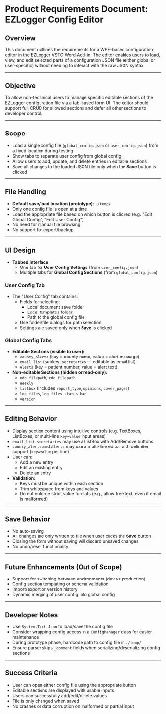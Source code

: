 # Product Requirements Document: EZLogger Config Editor

## Overview
This document outlines the requirements for a WPF-based configuration editor in the EZLogger VSTO Word Add-in. The editor enables users to load, view, and edit selected parts of a configuration JSON file (either global or user-specific) without needing to interact with the raw JSON syntax.

---

## Objective
To allow non-technical users to manage specific editable sections of the EZLogger configuration file via a tab-based form UI. The editor should support full CRUD for allowed sections and defer all other sections to developer control.

---

## Scope
- Load a single config file (`global_config.json` or `user_config.json`) from a fixed location during testing
- Show tabs to separate user config from global config
- Allow users to add, update, and delete entries in editable sections
- Save all changes to the loaded JSON file only when the **Save** button is clicked

---

## File Handling
- **Default save/load location (prototype)**: `./temp/`
- Only one config file is open at a time
- Load the appropriate file based on which button is clicked (e.g. "Edit Global Config", "Edit User Config")
- No need for manual file browsing
- No support for export/backup

---

## UI Design
- **Tabbed interface**
  - One tab for **User Config Settings** (from `user_config.json`)
  - Multiple tabs for **Global Config Sections** (from `global_config.json`)

### User Config Tab
- The "User Config" tab contains:
  - Fields for selecting:
    - Local document save folder
    - Local templates folder
    - Path to the global config file
  - Use folder/file dialogs for path selection
  - Settings are saved only when **Save** is clicked

### Global Config Tabs
- **Editable Sections (visible to user):**
  - `county_alerts` (key = county name, value = alert message)
  - `email_list` (subkey: `secretaries` — editable as email list)
  - `Alerts` (key = patient number, value = alert text)
- **Non-editable Sections (hidden or read-only):**
  - `edo_filepath`, `cdo_filepath`
  - `Weekly`
  - `listbox` (includes `report_type`, `opinions`, `cover_pages`)
  - `log_files`, `log_files_status_bar`
  - `version`

---

## Editing Behavior
- Display section content using intuitive controls (e.g. TextBoxes, ListBoxes, or multi-line `key=value` input areas)
- `email_list.secretaries` may use a ListBox with Add/Remove buttons
- `county_alerts` and `Alerts` may use a multi-line editor with delimiter support (`key=value` per line)
- User can:
  - Add a new entry
  - Edit an existing entry
  - Delete an entry
- **Validation:**
  - Keys must be unique within each section
  - Trim whitespace from keys and values
  - Do not enforce strict value formats (e.g., allow free text, even if email is malformed)

---

## Save Behavior
- No auto-saving
- All changes are only written to file when user clicks the **Save** button
- Closing the form without saving will discard unsaved changes
- No undo/reset functionality

---

## Future Enhancements (Out of Scope)
- Support for switching between environments (dev vs production)
- Config section templating or schema validation
- Import/export or version history
- Dynamic merging of user config into global config

---

## Developer Notes
- Use `System.Text.Json` to load/save the config file
- Consider wrapping config access in a `ConfigManager` class for easier maintenance
- During prototype phase, hardcode path to config file in `./temp/`
- Ensure parser skips `_comment` fields when serializing/deserializing config sections

---

## Success Criteria
- User can open either config file using the appropriate button
- Editable sections are displayed with usable inputs
- Users can successfully add/edit/delete values
- File is only changed when saved
- No crashes or data corruption on malformed or partial input

